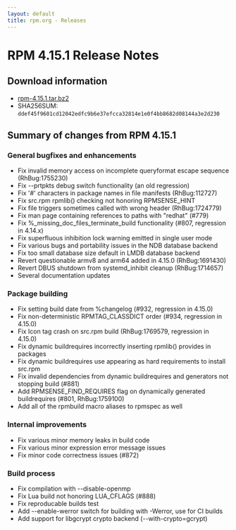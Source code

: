 ```yaml
---
layout: default
title: rpm.org - Releases
---
```


# RPM 4.15.1 Release Notes

## Download information
 * [rpm-4.15.1.tar.bz2](https://ftp.osuosl.org/pub/rpm/releases/rpm-4.15.x/rpm-4.15.1.tar.bz2)
 * SHA256SUM: `ddef45f9601cd12042edfc9b6e37efcca32814e1e0f4bb8682d08144a3e2d230`

## Summary of changes from RPM 4.15.1

### General bugfixes and enhancements

* Fix invalid memory access on incomplete queryformat escape sequence (RhBug:1755230)
* Fix --prtpkts debug switch functionality (an old regression)
* Fix '#' characters in package names in file manifests (RhBug:112727)
* Fix src.rpm rpmlib() checking not honoring RPMSENSE_HINT
* Fix file triggers sometimes called with wrong header (RhBug:1724779)
* Fix man page containing references to paths with "redhat" (#779)
* Fix %_missing_doc_files_terminate_build functionality (#807,
  regression in 4.14.x)
* Fix superfluous inhibition lock warning emitted in single user mode
* Fix various bugs and portability issues in the NDB database backend
* Fix too small database size default in LMDB database backend
* Revert questionable armv8 and arm64 added in 4.15.0 (RhBug:1691430)
* Revert DBUS shutdown from systemd_inhibit cleanup (RhBug:1714657)
* Several documentation updates

### Package building

* Fix setting build date from %changelog (#932, regression in 4.15.0)
* Fix non-deterministic RPMTAG_CLASSDICT order (#934, regression in 4.15.0)
* Fix Icon tag crash on src.rpm build (RhBug:1769579, regression in 4.15.0)
* Fix dynamic buildrequires incorrectly inserting rpmlib() provides in packages
* Fix dynamic buildrequires use appearing as hard requirements to install src.rpm
* Fix invalid dependencies from dynamic buildrequires and generators not
  stopping build (#881)
* Add RPMSENSE_FIND_REQUIRES flag on dynamically generated buildrequires
  (#801, RhBug:1759100)
* Add all of the rpmbuild macro aliases to rpmspec as well

### Internal improvements
* Fix various minor memory leaks in build code
* Fix various minor expression error message issues
* Fix minor code correctness issues (#872)

### Build process
* Fix compilation with --disable-openmp
* Fix Lua build not honoring LUA_CFLAGS (#888)
* Fix reproducable builds test
* Add --enable-werror switch for building with -Werror, use for CI builds
* Add support for libgcrypt crypto backend (--with-crypto=gcrypt)

